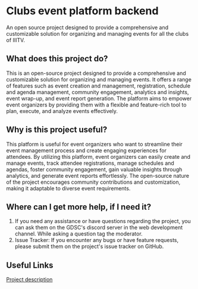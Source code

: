# Clubs event platform backend
An open source project designed to provide a comprehensive and customizable solution for organizing and managing events for all the clubs of IIITV.

## What does this project do?
This is an open-source project designed to provide a comprehensive and customizable solution for organizing and managing events. It offers a range of features such as event creation and management, registration, schedule and agenda management, community engagement, analytics and insights, event wrap-up, and event report generation. The platform aims to empower event organizers by providing them with a flexible and feature-rich tool to plan, execute, and analyze events effectively.

## Why is this project useful?
This platform is useful for event organizers who want to streamline their event management process and create engaging experiences for attendees. By utilizing this platform, event organizers can easily create and manage events, track attendee registrations, manage schedules and agendas, foster community engagement, gain valuable insights through analytics, and generate event reports effortlessly. The open-source nature of the project encourages community contributions and customization, making it adaptable to diverse event requirements.

## Where can I get more help, if I need it?
1. If you need any assistance or have questions regarding the project, you can ask them on the GDSC's discord server in the web development channel. While asking a question tag the moderator.
2. Issue Tracker: If you encounter any bugs or have feature requests, please submit them on the project's issue tracker on GitHub.

## Useful Links
[Project description](https://docs.google.com/document/d/1RFMW2RIGl4dgPZMzCHc90Y1SWEqN2PFGWbMyyXML8Nw/edit?usp=sharing)
